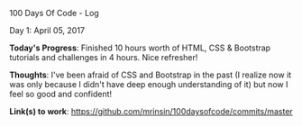  100 Days Of Code - Log
 
 Day 1: April 05, 2017

**Today's Progress**: Finished 10 hours worth of HTML, CSS & Bootstrap tutorials and challenges in 4 hours. Nice refresher!

**Thoughts**: I've been afraid of CSS and Bootstrap in the past (I realize now it was only because I didn't have deep enough understanding of it) but now I feel so good and confident!

**Link(s) to work**: https://github.com/mrinsin/100daysofcode/commits/master
